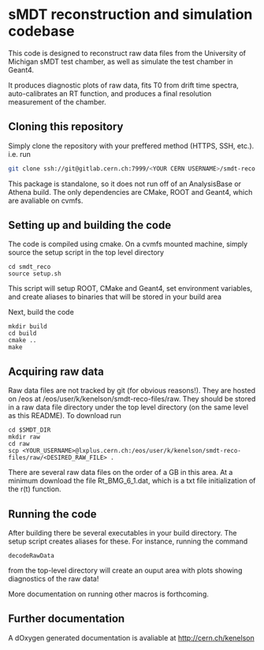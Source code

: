 # sMDT reconstruction and simulation codebase

This code is designed to reconstruct raw data files from the University of Michigan sMDT test chamber, as well as simulate the test chamber in Geant4.

It produces diagnostic plots of raw data, fits T0 from drift time spectra, auto-calibrates an RT function,
and produces a final resolution measurement of the chamber.

## Cloning this repository

Simply clone the repository with your preffered method (HTTPS, SSH, etc.).  i.e. run

```bash
git clone ssh://git@gitlab.cern.ch:7999/<YOUR CERN USERNAME>/smdt-reco.git
```

This package is standalone, so it does not run off of an AnalysisBase or Athena build.  The only dependencies are CMake, ROOT and Geant4, which are avaliable on cvmfs.

## Setting up and building the code

The code is compiled using cmake.  On a cvmfs mounted machine, simply source the setup script in the top level directory

```
cd smdt_reco
source setup.sh
```

This script will setup ROOT, CMake and Geant4, set environment variables, and create aliases to binaries that will be stored in your build area

Next, build the code

```
mkdir build
cd build
cmake ..
make
```

## Acquiring raw data

Raw data files are not tracked by git (for obvious reasons!).  They are hosted on /eos at /eos/user/k/kenelson/smdt-reco-files/raw.  They should be stored in a raw data file directory under the top level directory (on the same level as this README).  To download run

```
cd $SMDT_DIR
mkdir raw
cd raw
scp <YOUR_USERNAME>@lxplus.cern.ch:/eos/user/k/kenelson/smdt-reco-files/raw/<DESIRED_RAW_FILE> .
```

There are several raw data files on the order of a GB in this area.  At a minimum download the file Rt_BMG_6_1.dat, which is a txt file initialization of the r(t) function.

## Running the code

After building there be several executables in your build directory.  The setup script creates aliases for these.  For instance, running the command 


```
decodeRawData
```

from the top-level directory will create an ouput area with plots showing diagnostics of the raw data!

More documentation on running other macros is forthcoming.


## Further documentation

A dOxygen generated documentation is avaliable at http://cern.ch/kenelson